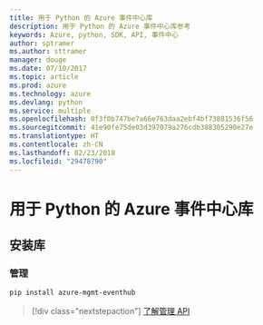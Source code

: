 ```yaml
---
title: 用于 Python 的 Azure 事件中心库
description: 用于 Python 的 Azure 事件中心库参考
keywords: Azure, python, SDK, API, 事件中心
author: sptramer
ms.author: sttramer
manager: douge
ms.date: 07/10/2017
ms.topic: article
ms.prod: azure
ms.technology: azure
ms.devlang: python
ms.service: multiple
ms.openlocfilehash: 0f3f0b747be7a66e763daa2ebf4bf73881536f56
ms.sourcegitcommit: 41e90fe75de03d397079a276cdb388305290e27e
ms.translationtype: HT
ms.contentlocale: zh-CN
ms.lasthandoff: 02/23/2018
ms.locfileid: "29478790"
---
```

# <a name="azure-event-hubs-libraries-for-python"></a>用于 Python 的 Azure 事件中心库

## <a name="install-the-libraries"></a>安装库


### <a name="management"></a>管理

```bash
pip install azure-mgmt-eventhub
```
> [!div class="nextstepaction"]
> [了解管理 API](/python/api/overview/azure/eventhub/management)